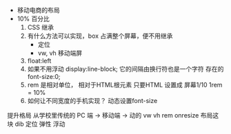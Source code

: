 - 移动电商的布局
- 10% 百分比
    1. CSS 继承
    2. 有什么方法可以实现，box 占满整个屏幕，便不用继承
        - 定位
        - vw, vh 移动端屏
    3. float:left
    4. 如果不用浮动
        display:line-block;
        它的间隔由换行符也是一个字符 存在的 font-size:0;
    5. rem 是相对单位， 相对于HTML根元素
        只要HTML 设置成 屏幕1/10  1rem = 10%
    6. 如何让不同宽度的手机实现？
        动态设置font-size

提升格局 从学校里传统的 PC 端 -> 移动端 -> 动的
    vw vh rem onresize
布局这块 dib
定位
弹性
浮动
